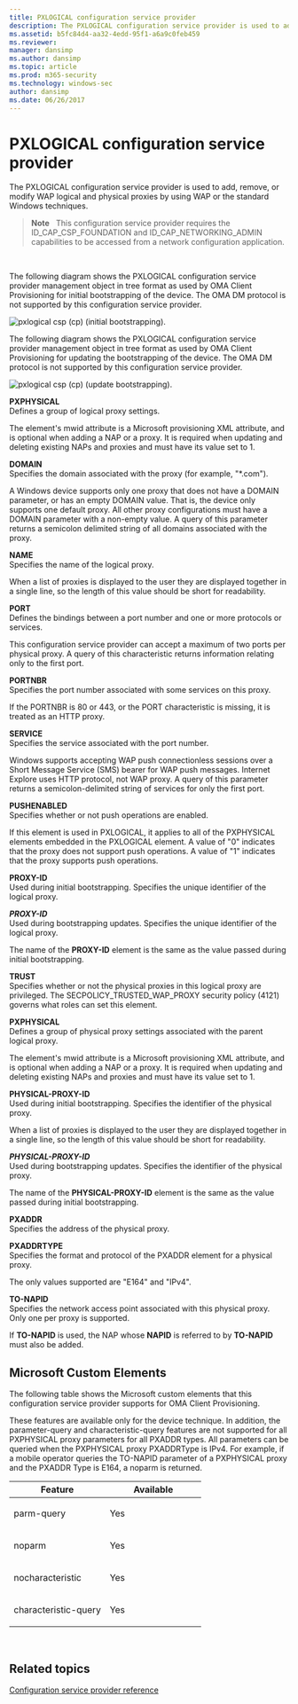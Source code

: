 ```yaml
---
title: PXLOGICAL configuration service provider
description: The PXLOGICAL configuration service provider is used to add, remove, or modify WAP logical and physical proxies by using WAP or the standard Windows techniques.
ms.assetid: b5fc84d4-aa32-4edd-95f1-a6a9c0feb459
ms.reviewer: 
manager: dansimp
ms.author: dansimp
ms.topic: article
ms.prod: m365-security
ms.technology: windows-sec
author: dansimp
ms.date: 06/26/2017
---
```


# PXLOGICAL configuration service provider


The PXLOGICAL configuration service provider is used to add, remove, or modify WAP logical and physical proxies by using WAP or the standard Windows techniques.

> **Note**   This configuration service provider requires the ID\_CAP\_CSP\_FOUNDATION and ID\_CAP\_NETWORKING\_ADMIN capabilities to be accessed from a network configuration application.

 

The following diagram shows the PXLOGICAL configuration service provider management object in tree format as used by OMA Client Provisioning for initial bootstrapping of the device. The OMA DM protocol is not supported by this configuration service provider.

![pxlogical csp (cp) (initial bootstrapping).](images/provisioning-csp-pxlogical-cp.png)

The following diagram shows the PXLOGICAL configuration service provider management object in tree format as used by OMA Client Provisioning for updating the bootstrapping of the device. The OMA DM protocol is not supported by this configuration service provider.

![pxlogical csp (cp) (update bootstrapping).](images/provisioning-csp-pxlogical-cp-2.png)

<a href="" id="pxphysical"></a>**PXPHYSICAL**  
Defines a group of logical proxy settings.

The element's mwid attribute is a Microsoft provisioning XML attribute, and is optional when adding a NAP or a proxy. It is required when updating and deleting existing NAPs and proxies and must have its value set to 1.

<a href="" id="domain"></a>**DOMAIN**  
Specifies the domain associated with the proxy (for example, "\*.com").

A Windows device supports only one proxy that does not have a DOMAIN parameter, or has an empty DOMAIN value. That is, the device only supports one default proxy. All other proxy configurations must have a DOMAIN parameter with a non-empty value. A query of this parameter returns a semicolon delimited string of all domains associated with the proxy.

<a href="" id="name"></a>**NAME**  
Specifies the name of the logical proxy.

When a list of proxies is displayed to the user they are displayed together in a single line, so the length of this value should be short for readability.

<a href="" id="port"></a>**PORT**  
Defines the bindings between a port number and one or more protocols or services.

This configuration service provider can accept a maximum of two ports per physical proxy. A query of this characteristic returns information relating only to the first port.

<a href="" id="portnbr"></a>**PORTNBR**  
Specifies the port number associated with some services on this proxy.

If the PORTNBR is 80 or 443, or the PORT characteristic is missing, it is treated as an HTTP proxy.

<a href="" id="service"></a>**SERVICE**  
Specifies the service associated with the port number.

Windows supports accepting WAP push connectionless sessions over a Short Message Service (SMS) bearer for WAP push messages. Internet Explore uses HTTP protocol, not WAP proxy. A query of this parameter returns a semicolon-delimited string of services for only the first port.

<a href="" id="pushenabled"></a>**PUSHENABLED**  
Specifies whether or not push operations are enabled.

If this element is used in PXLOGICAL, it applies to all of the PXPHYSICAL elements embedded in the PXLOGICAL element. A value of "0" indicates that the proxy does not support push operations. A value of "1" indicates that the proxy supports push operations.

<a href="" id="proxy-id"></a>**PROXY-ID**  
Used during initial bootstrapping. Specifies the unique identifier of the logical proxy.

<a href="" id="proxy-id"></a>***PROXY-ID***  
Used during bootstrapping updates. Specifies the unique identifier of the logical proxy.

The name of the **PROXY-ID** element is the same as the value passed during initial bootstrapping.

<a href="" id="trust"></a>**TRUST**  
Specifies whether or not the physical proxies in this logical proxy are privileged. The SECPOLICY\_TRUSTED\_WAP\_PROXY security policy (4121) governs what roles can set this element.

<a href="" id="pxphysical"></a>**PXPHYSICAL**  
Defines a group of physical proxy settings associated with the parent logical proxy.

The element's mwid attribute is a Microsoft provisioning XML attribute, and is optional when adding a NAP or a proxy. It is required when updating and deleting existing NAPs and proxies and must have its value set to 1.

<a href="" id="physical-proxy-id"></a>**PHYSICAL-PROXY-ID**  
Used during initial bootstrapping. Specifies the identifier of the physical proxy.

When a list of proxies is displayed to the user they are displayed together in a single line, so the length of this value should be short for readability.

<a href="" id="physical-proxy-id"></a>***PHYSICAL-PROXY-ID***  
Used during bootstrapping updates. Specifies the identifier of the physical proxy.

The name of the **PHYSICAL-PROXY-ID** element is the same as the value passed during initial bootstrapping.

<a href="" id="pxaddr"></a>**PXADDR**  
Specifies the address of the physical proxy.

<a href="" id="pxaddrtype"></a>**PXADDRTYPE**  
Specifies the format and protocol of the PXADDR element for a physical proxy.

The only values supported are "E164" and "IPv4".

<a href="" id="to-napid"></a>**TO-NAPID**  
Specifies the network access point associated with this physical proxy. Only one per proxy is supported.

If **TO-NAPID** is used, the NAP whose **NAPID** is referred to by **TO-NAPID** must also be added.

## Microsoft Custom Elements


The following table shows the Microsoft custom elements that this configuration service provider supports for OMA Client Provisioning.

These features are available only for the device technique. In addition, the parameter-query and characteristic-query features are not supported for all PXPHYSICAL proxy parameters for all PXADDR types. All parameters can be queried when the PXPHYSICAL proxy PXADDRType is IPv4. For example, if a mobile operator queries the TO-NAPID parameter of a PXPHYSICAL proxy and the PXADDR Type is E164, a noparm is returned.

<table>
<colgroup>
<col width="50%" />
<col width="50%" />
</colgroup>
<thead>
<tr class="header">
<th>Feature</th>
<th>Available</th>
</tr>
</thead>
<tbody>
<tr class="odd">
<td><p>parm-query</p></td>
<td><p>Yes</p></td>
</tr>
<tr class="even">
<td><p>noparm</p></td>
<td><p>Yes</p></td>
</tr>
<tr class="odd">
<td><p>nocharacteristic</p></td>
<td><p>Yes</p></td>
</tr>
<tr class="even">
<td><p>characteristic-query</p></td>
<td><p>Yes</p></td>
</tr>
</tbody>
</table>

 

## Related topics


[Configuration service provider reference](configuration-service-provider-reference.md)

 

 






